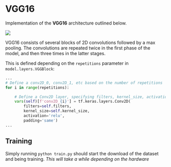 # VGG16

Implementation of the **VGG16** architecture outlined below.

![]("./data/VGG.png")

VGG16 consists of several blocks of 2D convolutions followed by a max pooling. The convolutions are
repeated twice in the first phase of the model, and then three times in the latter stages.

This is defined depending on the `repetitions` parameter in `model.layers.VGGBlock`:

```python
...
# Define a conv2D_0, conv2D_1, etc based on the number of repetitions
for i in range(repetitions):

    # Define a Conv2D layer, specifying filters, kernel_size, activation and padding.
    vars(self)[f'conv2D_{i}'] = tf.keras.layers.Conv2D(
        filters=self.filters,
        kernel_size=self.kernel_size,
        activation='relu',
        padding='same')
...
```

## Training

Simply running `python train.py` should start the download of the dataset and being training. _This
will take a while depending on the hardware_
